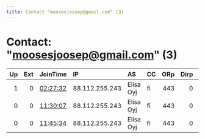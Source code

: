 ```yaml
---
title: Contact "moosesjoosep@gmail.com" (3)
---
```


# Contact: "moosesjoosep@gmail.com" (3)

|   Up |   Ext | JoinTime                                                                                            | IP             | AS        | CC   |   ORp |   Dirp | OS    | Version   | Nickname     |   eFamMembers |
|-----:|------:|:----------------------------------------------------------------------------------------------------|:---------------|:----------|:-----|------:|-------:|:------|:----------|:-------------|--------------:|
|    1 |     0 | [02:27:32](https://metrics.torproject.org/rs.html#details/76FF5CDC43C8F2D8EFAE9213660D50F731043918) | 88.112.255.243 | Elisa Oyj | fi   |   443 |      0 | Linux | 0.3.2.10  | UbuntuVantaa |             1 |
|    0 |     0 | [11:30:07](https://metrics.torproject.org/rs.html#details/20BBCF3D7D2A86790A8CA3F3B42D5C42B23F6BD4) | 88.112.255.243 | Elisa Oyj | fi   |   443 |      0 | Linux | 0.3.2.10  | UbuntuVantaa |             1 |
|    0 |     0 | [11:45:34](https://metrics.torproject.org/rs.html#details/B281FE186EDF1A49E8711F38F1EC204963F95ED1) | 88.112.255.243 | Elisa Oyj | fi   |   443 |      0 | Linux | 0.3.2.10  | UbuntuVantaa |             1 |
